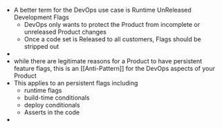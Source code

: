 - A better term for the DevOps use case is Runtime UnReleased Development Flags
	- DevOps only wants to protect the Product from incomplete or unreleased Product changes
	- Once a code set is Released to all customers, Flags should be stripped out
- 
- while there are legitimate reasons for a Product to have persistent feature flags, this is an [[Anti-Pattern]] for the DevOps aspects of your Product
- This applies to an persistent flags including
	- runtime flags
	- build-time conditionals
	- deploy conditionals
	- Asserts in the code
- 